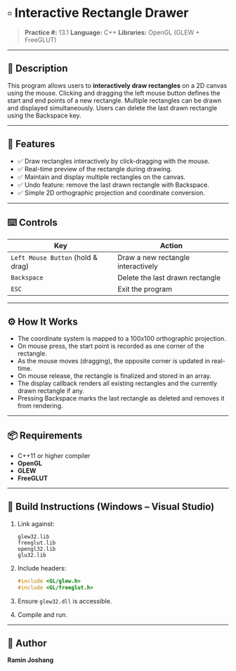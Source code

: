 # ▫️ Interactive Rectangle Drawer

> **Practice #:** 13.1
> **Language:** C++
> **Libraries:** OpenGL (GLEW + FreeGLUT)

---

## 📌 Description

This program allows users to **interactively draw rectangles** on a 2D canvas using the mouse.
Clicking and dragging the left mouse button defines the start and end points of a new rectangle.
Multiple rectangles can be drawn and displayed simultaneously.
Users can delete the last drawn rectangle using the Backspace key.

---

## 🧠 Features

* ✅ Draw rectangles interactively by click-dragging with the mouse.
* ✅ Real-time preview of the rectangle during drawing.
* ✅ Maintain and display multiple rectangles on the canvas.
* ✅ Undo feature: remove the last drawn rectangle with Backspace.
* ✅ Simple 2D orthographic projection and coordinate conversion.

---

## ⌨️ Controls

| Key                               | Action                             |
| --------------------------------- | ---------------------------------- |
| `Left Mouse Button` (hold & drag) | Draw a new rectangle interactively |
| `Backspace`                       | Delete the last drawn rectangle    |
| `ESC`                             | Exit the program                   |

---

## ⚙️ How It Works

* The coordinate system is mapped to a 100x100 orthographic projection.
* On mouse press, the start point is recorded as one corner of the rectangle.
* As the mouse moves (dragging), the opposite corner is updated in real-time.
* On mouse release, the rectangle is finalized and stored in an array.
* The display callback renders all existing rectangles and the currently drawn rectangle if any.
* Pressing Backspace marks the last rectangle as deleted and removes it from rendering.

---

## 📦 Requirements

* C++11 or higher compiler
* **OpenGL**
* **GLEW**
* **FreeGLUT**

---

## 🧱 Build Instructions (Windows – Visual Studio)

1. Link against:

   ```
   glew32.lib
   freeglut.lib
   opengl32.lib
   glu32.lib
   ```

2. Include headers:

   ```cpp
   #include <GL/glew.h>
   #include <GL/freeglut.h>
   ```

3. Ensure `glew32.dll` is accessible.

4. Compile and run.

---

## 👤 Author

**Ramin Joshang**